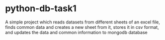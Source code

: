 # python-db-task1
A simple project which reads datasets from different sheets of an excel file, finds common data and creates a new sheet from it, stores it in csv format, and updates the data and common information to mongodb database
